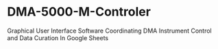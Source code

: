 # DMA-5000-M-Controler
Graphical User Interface Software Coordinating DMA Instrument Control and Data Curation In Google Sheets
